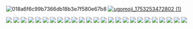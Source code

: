 
![018a6f6c99b7366db18b3e7f580e67b8](https://github.com/user-attachments/assets/07275d2c-c0d3-42e7-8cef-6e527affe054)
[![ugomoji_1753253472802 (1)](https://github.com/user-attachments/assets/5784674b-cd97-47c7-9862-51eef16c4783)](https://linktr.ee/xyz987164)

<a><img src="https://img.shields.io/badge/Java-007396?style=flat-square&logo=OpenJDK&logoColor=white"/></a>
<a><img src="https://img.shields.io/badge/Spring Boot-6DB33F?style=flat-square&logo=Spring-Boot&logoColor=white"/></a>
<a><img src="https://img.shields.io/badge/Spring Security-6DB33F?style=flat-square&logo=Spring&logoColor=white"/></a>
<a><img src="https://img.shields.io/badge/Spring Data JPA-59666C?style=flat-square&logo=Hibernate&logoColor=white"/></a>
<a><img src="https://img.shields.io/badge/Python-3776AB?style=flat-square&logo=Python&logoColor=white"/></a>
<a><img src="https://img.shields.io/badge/GitHub Actions-2088FF?style=flat-square&logo=GitHubActions&logoColor=white"/></a>
<a><img src="https://img.shields.io/badge/AWS EC2-232F3E?style=flat-square&logo=amazon-aws&logoColor=white"/></a>
<a><img src="https://img.shields.io/badge/GCP-4285F4?style=flat-square&logo=Google-Cloud&logoColor=white"/></a>
<a><img src="https://img.shields.io/badge/Docker-2496ED?style=flat-square&logo=Docker&logoColor=white"/></a>
<a><img src="https://img.shields.io/badge/Kubernetes-326CE5?style=flat-square&logo=Kubernetes&logoColor=white"/></a>
<a><img src="https://img.shields.io/badge/Windows 11-0078D6?style=flat-square&logo=Windows&logoColor=white"/></a>
<a><img src="https://img.shields.io/badge/Linux-FCC624?style=flat-square&logo=Linux&logoColor=black"/></a>
<a><img src="https://img.shields.io/badge/MySQL-4479A1?style=flat-square&logo=MySQL&logoColor=white"/></a>
<a><img src="https://img.shields.io/badge/Redis-DC382D?style=flat-square&logo=Redis&logoColor=white"/></a>
<a><img src="https://img.shields.io/badge/Elasticsearch-005571?style=flat-square&logo=Elasticsearch&logoColor=white"/></a>
<a><img src="https://img.shields.io/badge/IntelliJ IDEA-000000?style=flat-square&logo=IntelliJ-IDEA&logoColor=white"/></a>
<a><img src="https://img.shields.io/badge/Swagger-85EA2D?style=flat-square&logo=Swagger&logoColor=black"/></a>
<a><img src="https://img.shields.io/badge/Postman-FF6C37?style=flat-square&logo=Postman&logoColor=white"/></a>
<a><img src="https://img.shields.io/badge/JMeter-D22128?style=flat-square&logo=Apache&logoColor=white"/></a>
<a><img src="https://img.shields.io/badge/Gemini API-4285F4?style=flat-square&logo=Google&logoColor=white"/></a>
<a><img src="https://img.shields.io/badge/Git-F05032?style=flat-square&logo=Git&logoColor=white"/></a>
<a><img src="https://img.shields.io/badge/GitHub-181717?style=flat-square&logo=GitHub&logoColor=white"/></a>
<a><img src="https://img.shields.io/badge/Notion-000000?style=flat-square&logo=Notion&logoColor=white"/></a>
<a><img src="https://img.shields.io/badge/Discord-5865F2?style=flat-square&logo=Discord&logoColor=white"/></a>
<a><img src="https://img.shields.io/badge/Slack-4A154B?style=flat-square&logo=Slack&logoColor=white"/></a>
